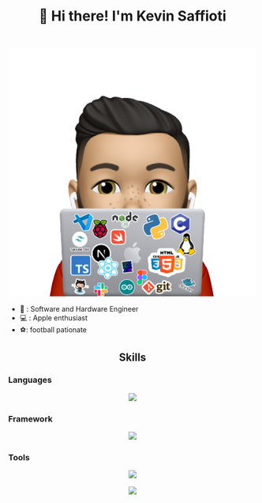<h1 align="center">👋 Hi there! I'm Kevin Saffioti</h1>

<!-- ![Cover](https://github.com/kev0629/kev0629/blob/master/sticker.png)
--- -->
<br/>
<p align="center">
<img src=https://github.com/kev0629/kev0629/blob/master/memoji.png style="height: 500px; width:500px;">
</p>


- :briefcase: : Software and Hardware Engineer
- :computer: : Apple enthusiast
- ⚽: football pationate
<h2 align="center">Skills</h2>

### Languages

<p align="center">
  <a href="https://skillicons.dev">
    <img src="https://skillicons.dev/icons?i=html,css,js,ts,py,swift,c,cpp,rust,md" />
  </a>
</p>

### Framework

<p align="center">
  <a href="https://skillicons.dev">
    <img src="https://skillicons.dev/icons?i=tailwind,react,next,electron,nodejs,express,jest,tauri" />
  </a>
</p>

### Tools

<p align="center">
  <a href="https://skillicons.dev">
    <img src="https://skillicons.dev/icons?i=git,github,githubactions,gitlab,stackoverflow,jenkins,linux,figma,gcp,vscode,bash,vercel,vite,firebase,docker" />
  </a>
</p>
<p align="center">
  <a href="https://skillicons.dev">
    <img src="https://skillicons.dev/icons?i=supabase,redux,postman,raspberrypi,arduino,linkedin,discord" />
  </a>
</p>
